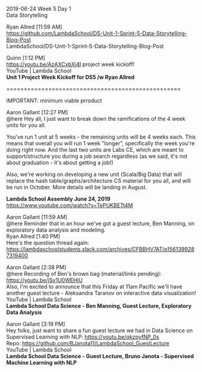 
2019-06-24 Week 5 Day 1  
Data Storytelling  

Ryan Allred [11:59 AM]  
https://github.com/LambdaSchool/DS-Unit-1-Sprint-5-Data-Storytelling-Blog-Post  
LambdaSchool/DS-Unit-1-Sprint-5-Data-Storytelling-Blog-Post  

Quinn [1:12 PM]  
https://youtu.be/AzAXCxbXi4I project week kickoff!  
YouTube | Lambda School  
**Unit 1 Project Week Kickoff for DS5 /w Ryan Allred**  

==================================================

IMPORTANT: minimum viable prroduct

Aaron Gallant [12:27 PM]  
@here Hey all, I just want to break down the ramifications of the 4 week units for you all.  

You've run 1 unit at 5 weeks - the remaining units will be 4 weeks each. This means that overall you will run 1 week "longer", specifically the week you're doing right now. And the last two units are Labs CE, which are meant to support/structure you during a job search regardless (as we said, it's not about graduation - it's about getting a job!)  

Also, we're working on developing a new unit (Scala/Big Data) that will replace the hash table/graphs/architecture CS material for you all, and will be run in October. More details will be landing in August.

**Lambda School Assembly June 24, 2019**      
https://www.youtube.com/watch?v=TePUKBETt4M  

Aaron Gallant [11:59 AM]  
@here Reminder that in an hour we've got a guest lecture, Ben Manning, on exploratory data analysis and modeling.  
Ryan Allred [1:40 PM]  
Here's the question thread again: https://lambdaschoolstudents.slack.com/archives/CFBBHV7AT/p1561399287319400

Aaron Gallant [2:38 PM]  
@here Recording of Ben's brown bag (material/links pending): https://youtu.be/jSv1U0WEHlU  
Also, I'm excited to announce that this Friday at 11am Pacific we'll have another guest lecture - Aleksandra Taranov on interactive data visualization!  
YouTube | Lambda School  
**Lambda School Data Science - Ben Manning, Guest Lecture, Exploratory Data Analysis**  

Aaron Gallant [3:19 PM]  
Hey folks, just want to share a fun guest lecture we had in Data Science on Supervised Learning with NLP: https://youtu.be/qkzpyfNP_0s  
Repo: https://github.com/BJanota11/LambdaSchool_GuestLecture  
YouTube | Lambda School  
**Lambda School Data Science - Guest Lecture, Bruno Janota - Supervised Machine Learning with NLP**  
